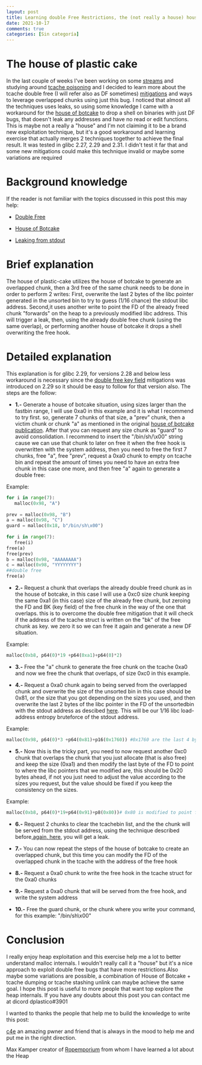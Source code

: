 ```yaml
---
layout: post
title: Learning double Free Restrictions, the (not really a house) house of plastic-cake
date: 2021-10-17
comments: true
categories: [Sin categoría]
---
```

# The house of plastic cake

In the last couple of weeks I've been working on some [streams](https://www.youtube.com/watch?v=z-_JbUHwwSc) and studying around [tcache poisoning](https://github.com/shellphish/how2heap/blob/master/glibc_2.31/tcache_poisoning.c) and I decided to learn more about the tcache double free (I will refer also as DF sometimes) [mitigations](https://blog.infosectcbr.com.au/2019/09/linux-heap-glibc-tcache-double-free.html) and ways to leverage overlapped chunks using just this bug. I noticed that almost all the techniques uses leaks, so using some knowledge I came with a workaround for the [house of botcake](https://github.com/shellphish/how2heap/blob/master/glibc_2.31/house_of_botcake.c) to drop a shell on binaries with just DF bugs, that doesn't leak any addresses and have no read or edit functions.
This is maybe  not a really a "house" and I'm not claiming it to be a brand new exploitation technique, but it's a good workaround and learning exercise that actually merges 2 techniques together to achieve the final result. It was tested in glibc 2.27, 2.29 and 2.31. I didn't test it far that and some new mitigations could make this technique invalid or maybe some variations are required
 
# Background knowledge
 
If the reader is not familiar with the topics discussed in this post this may help:
 
- [Double Free](https://heap-exploitation.dhavalkapil.com/attacks/double_free)
 
- [House of Botcake](https://github.com/shellphish/how2heap/blob/master/glibc_2.31/house_of_botcake.c)
 
- [Leaking from stdout](https://vigneshsrao.github.io/posts/babytcache/)


# Brief explanation

The house of plastic-cake utilizes the house of botcake to generate an overlapped chunk, then a 3rd free of the same chunk  needs to be done in order to perform 2 writes: First, overwrite the last 2 bytes of the libc pointer generated in the unsorted bin to try to guess (1/16 chance) the stdout libc address. Second,it uses another write to point the FD of the already freed chunk "forwards" on the heap to a previously  modified libc address. This will trigger a leak, then, using the already double free chunk (using the same overlap), or performing another house of botcake it drops a shell overwriting the free hook.

# Detailed explanation

This explanation is for glibc 2.29, for versions 2.28 and below less workaround is necessary since the [double free key field](https://blog.infosectcbr.com.au/2019/09/linux-heap-glibc-tcache-double-free.html) mitigations was introduced on 2.29 so it should be easy to follow for that version also. The steps are the follow:

* **1.-** Generate a house of botcake situation, using sizes larger than the fastbin range, I will use  0xa0 in this example and it is what I recommend to try first. so,  generate 7 chunks of that size, a "prev” chunk, then a victim chunk or chunk "a" as mentioned in the original [house of botcake publication](https://github.com/shellphish/how2heap/blob/master/glibc_2.31/house_of_botcake.c). After that you can request any size  chunk as "guard" to avoid consolidation. I recommend to insert the "/bin/sh/\x00" string cause we can use that chunk to later on free it when the free hook is overwritten with the system address, then you need to free the first 7 chunks, free "a", free "prev", request a 0xa0 chunk to empty on tcache bin and repeat the amount of times you need to have an extra free chunk in this case one more, and then free "a" again to generate a double free:
 
Example:
```python
for i in range(7):
   malloc(0x98, "A")
 
prev = malloc(0x98, "B")
a = malloc(0x98, "C")
guard = malloc(0x18, b"/bin/sh\x00")
 
for i in range(7):
   free(i)
free(a)
free(prev)
b = malloc(0x98, "AAAAAAAA")
c = malloc(0x98, "YYYYYYYY")
##double free
free(a)
```

* **2.-** Request a chunk that overlaps the already double freed chunk as in the house of botcake, in this case I will  use a 0xc0 size chunk keeping the same 0xa1 (in this case) size of the already free chunk, but zeroing the FD and BK (key field) of the free chunk in the way of the one that overlaps. this is to overcome the double free mitigation that it will check if the address of the tcache struct is written on the "bk" of the free chunk as key. we zero it so we can free it again and generate a new DF situation.
 
Example:
```python
malloc(0xb8, p64(0)*19 +p64(0xa1)+p64(0)*2)
```
 
* **3.-** Free the "a" chunk to generate the free chunk on the tcache 0xa0 and now we free the  chunk that overlaps, of size 0xc0 in this example.
 
* **4.-** Request a 0xa0 chunk again to being served from the overlapped chunk and overwrite the size of the unsorted bin in this case should be 0x81, or the size that you got depending on the sizes you used, and then overwrite the last 2 bytes of the libc pointer in the FD of the unsortedbin with the stdout address as descibed [here]([here](https://vigneshsrao.github.io/posts/babytcache/)). This will be our 1/16 libc load-address entropy bruteforce of the stdout address.
 
Example:
```python
malloc(0x98, p64(0)*3 +p64(0x81)+p16(0x1760)) #0x1760 are the last 4 bytes we bruteforce the 4th byte 
```
 
* **5.-** Now this is the tricky part, you need to now request another 0xc0 chunk that overlaps the chunk that you just allocate (that is also free) and keep the size (0xa1) and then modify the last byte of the FD to point to where the libc pointers that we modified are, this should be 0x20 bytes ahead, if not you just need to adjust the value according to the sizes you request, but the value should be fixed if you keep the consistency on the sizes.
 
Example:
```python
malloc(0xb8, p64(0)*19+p64(0x91)+p8(0x80))# 0x80 is modified to point forwards in the heap where the overwritten libc pointer is
```

* **6.-** Request 2 chunks to clear the tcachebin list, and the the chunk will be served from the stdout address, using the technique described before,[again, here](https://vigneshsrao.github.io/posts/babytcache/), you will get a leak.

* **7.-** You can now repeat the steps of the house of botcake to create an overlapped chunk, but this time you can modify the FD of the overlapped chunk in the tcache with the address of the free hook

* **8.-** Request a 0xa0 chunk to write the free hook in the tcache struct for the 0xa0 chunks

* **9.-** Request a 0xa0 chunk that will be served from the free hook, and write the system address

* **10.-** Free the guard chunk, or the chunk where you write your command, for this example: "/bin/sh\x00"

# Conclusion
 
I really enjoy heap exploitation and this exercise help me a lot to better understand malloc internals. I wouldn't really call it a "house" but it's a nice approach to exploit double free bugs that have more restrictions.Also maybe some variations are possible, a combination of House of Botcake + tcache dumping or tcache stashing unlink can maybe achieve the same goal.
I hope this post is useful to more people that want top explore the heap internals. If you have any doubts about this post you can contact me at dicord dplastico#3901
 
I wanted to thanks the people that help me to build the knowledge to write this post:
 
[c4e](https://c4ebt.github.io/) an amazing pwner and friend that is always in the mood to help me and put me in the right direction.
 
Max Kamper creator of [Ropemporium](https://ropemporium.com/) from whom I have learned a lot about the Heap